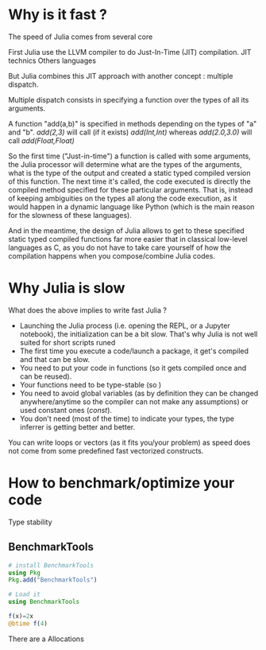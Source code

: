 # Why is it fast ?

The speed of Julia comes from several core

First Julia use the LLVM compiler to do Just-In-Time (JIT) compilation.
JIT technics
Others languages

But Julia combines this JIT approach with another concept : multiple dispatch.

Multiple dispatch consists in specifying a function over the types of all its arguments.

A function "add(a,b)" is specified in methods depending on the types of "a" and "b".
*add(2,3)* will call (if it exists) *add(Int,Int)* whereas *add(2.0,3.0)* will call *add(Float,Float)*

So the first time ("Just-in-time") a function is called with some arguments, the Julia processor will determine what are the types of the arguments, what is the type of the output and created a static typed compiled version of this function. The next time it's called, the code executed is directly the compiled method specified for these particular arguments. That is, instead of keeping ambiguities on the types all along the code execution, as it would happen in a dynamic language like Python (which is the main reason for the slowness of these languages).

And in the meantime, the design of Julia allows to get to these specified static typed compiled functions far more easier that in classical low-level languages as C, as you do not have to take care yourself of how the compilation happens when you compose/combine Julia codes. 



# Why Julia is slow

What does the above implies to write fast Julia ?

- Launching the Julia process (i.e. opening the REPL, or a Jupyter notebook), the initialization can be a bit slow. That's why Julia is not well suited for short scripts runed
- The first time you execute a code/launch a package, it get's compiled and that can be slow.
- You need to put your code in functions (so it gets compiled once and can be reused).
- Your functions need to be type-stable (so )
- You need to avoid global variables (as by definition they can be changed anywhere/anytime so the compiler can not make any assumptions) or used constant ones (*const*).
- You don't need (most of the time) to indicate your types, the type inferrer is getting better and better.

You can write loops or vectors (as it fits you/your problem) as speed does not come from some predefined fast vectorized constructs.

# How to benchmark/optimize your code
Type stability

## BenchmarkTools
```julia
# install BenchmarkTools
using Pkg
Pkg.add("BenchmarkTools")

# Load it
using BenchmarkTools

f(x)=2x
@btime f(4)
```
There are a
Allocations
